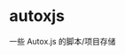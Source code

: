# autoxjs
一些 Autox.js 的脚本/项目存储
<!--
## wAutoSend

自动刷屏工具

https://t.wyf9.top/wyf9/autosendjs

## wMusicPlayer

一个~~阴乐~~音乐播放器

> 还在初始开发中

## autoqqdk

一个 QQ 自动打卡脚本

-->